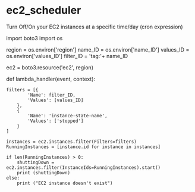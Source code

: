 # ec2_scheduler
Turn Off/On your EC2 instances at a specific time/day
(cron expression)



import boto3
import os

region = os.environ['region']
name_ID = os.environ['name_ID']
values_ID = os.environ['values_ID']
filter_ID = 'tag:'+ name_ID

ec2 = boto3.resource('ec2', region)

def lambda_handler(event, context):

    filters = [{
            'Name': filter_ID,
            'Values': [values_ID]
        },
        {
            'Name': 'instance-state-name', 
            'Values': ['stopped']
        }
    ]
    
    instances = ec2.instances.filter(Filters=filters)
    RunningInstances = [instance.id for instance in instances]

    if len(RunningInstances) > 0:
        shuttingDown = ec2.instances.filter(InstanceIds=RunningInstances).start()
        print (shuttingDown)
    else:
        print ("EC2 instance doesn't exist")
